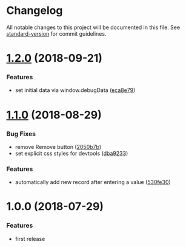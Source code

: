 # Changelog

All notable changes to this project will be documented in this file. See [standard-version](https://github.com/conventional-changelog/standard-version) for commit guidelines.

<a name="1.2.0"></a>
# [1.2.0](https://github.com/indr/webcg-devtools/compare/v1.1.0...v1.2.0) (2018-09-21)


### Features

* set initial data via window.debugData ([eca8e79](https://github.com/indr/webcg-devtools/commit/eca8e79))



<a name="1.1.0"></a>
# [1.1.0](https://github.com/indr/webcg-devtools/compare/v1.0.0...v1.1.0) (2018-08-29)


### Bug Fixes

* remove Remove button ([2050b7b](https://github.com/indr/webcg-devtools/commit/2050b7b))
* set explicit css styles for devtools ([dba9233](https://github.com/indr/webcg-devtools/commit/dba9233))


### Features

* automatically add new record after entering a value ([530fe30](https://github.com/indr/webcg-devtools/commit/530fe30))



<a name="1.0.0"></a>
# 1.0.0 (2018-07-29)

### Features

* first release
